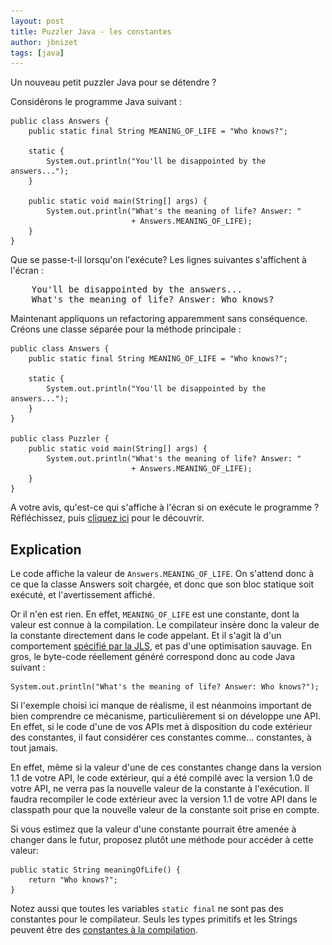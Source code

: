 ```yaml
---
layout: post
title: Puzzler Java - les constantes
author: jbnizet
tags: [java]
---
```


Un nouveau petit puzzler Java pour se détendre&nbsp;?

Considérons le programme Java suivant&nbsp;:

    public class Answers {
        public static final String MEANING_OF_LIFE = "Who knows?";

        static {
            System.out.println("You'll be disappointed by the answers...");
        }

        public static void main(String[] args) {
            System.out.println("What's the meaning of life? Answer: " 
                               + Answers.MEANING_OF_LIFE);
        }
    }
    
Que se passe-t-il lorsqu'on l'exécute? Les lignes suivantes s'affichent à l'écran&nbsp;:

<pre class="raw">
    You'll be disappointed by the answers...
    What's the meaning of life? Answer: Who knows?
</pre>

Maintenant appliquons un refactoring apparemment sans conséquence. Créons une classe séparée pour la méthode principale&nbsp;:

    public class Answers {
        public static final String MEANING_OF_LIFE = "Who knows?";

        static {
            System.out.println("You'll be disappointed by the answers...");
        }
    }
    
    public class Puzzler {
        public static void main(String[] args) {
            System.out.println("What's the meaning of life? Answer: "
                               + Answers.MEANING_OF_LIFE);
        }
    }

A votre avis, qu'est-ce qui s'affiche à l'écran si on exécute le programme&nbsp;?
Réfléchissez, puis <span><a href="#" id="java-constants-puzzler-showAnswer">cliquez ici</a> pour le découvrir.</span>

<div id="java-constants-puzzler-answer" style="display: none;">
    <p>Et la réponse est&nbsp;:</p>
    <pre class="raw">What's the meaning of life? Answer: Who knows?</pre>
    <p>L'avertissement de la classe Answers  a disparu&nbsp;!</p>
    
    <p style="text-align:center;">
        <img src="/assets/images/scratch-head-boy.jpg" alt="wtf"/>
        <br/>
        <small>Image courtesy of David Castillo Dominici / <a href="http://www.freedigitalphotos.net" target="_blank">FreeDigitalPhotos.net</a></small>
    </p>
</div>

## Explication
    
Le code affiche la valeur de <code>Answers.MEANING_OF_LIFE</code>. On s'attend donc à ce que la classe Answers soit chargée, et donc que son bloc 
statique soit exécuté, et l'avertissement affiché. 

Or il n'en est rien. En effet, <code>MEANING_OF_LIFE</code> est une constante, dont la valeur est connue à la compilation. 
Le compilateur insère donc la valeur de la constante directement dans le code appelant. Et il s'agit là d'un comportement 
[spécifié par la JLS](http://docs.oracle.com/javase/specs/jls/se7/html/jls-13.html#jls-13.4.9), et 
pas d'une optimisation sauvage. En gros, le byte-code réellement généré correspond donc au code Java suivant&nbsp;:

    System.out.println("What's the meaning of life? Answer: Who knows?");

Si l'exemple choisi ici manque de réalisme, il est néanmoins important de bien comprendre ce mécanisme, particulièrement si on développe une API. 
En effet, si le code d'une de vos APIs met à disposition du code extérieur des constantes, il faut considérer ces constantes comme... constantes, 
à tout jamais. 

En effet, même si la valeur d'une de ces constantes change dans la version 1.1 de votre API, le code extérieur, qui a été compilé avec la version 1.0 de 
votre API, ne verra pas la nouvelle valeur de la constante à l'exécution. Il faudra recompiler le code extérieur avec la version 1.1 de votre 
API dans le classpath pour que la nouvelle valeur de la constante soit prise en compte.

Si vous estimez que la valeur d'une constante pourrait être amenée à changer dans le futur, proposez plutôt une méthode pour accéder à cette valeur:

    public static String meaningOfLife() {
        return "Who knows?";
    }
    
Notez aussi que toutes les variables <code>static final</code> ne sont pas des constantes pour le compilateur. Seuls les types primitifs et les Strings
peuvent être des [constantes à la compilation](http://docs.oracle.com/javase/specs/jls/se7/html/jls-15.html#jls-15.28).
    
<script>
$(document).ready(function() {
    $('#java-constants-puzzler-showAnswer').click(function() {
        $('#java-constants-puzzler-answer').slideDown();
        return false;
    });
});
</script>